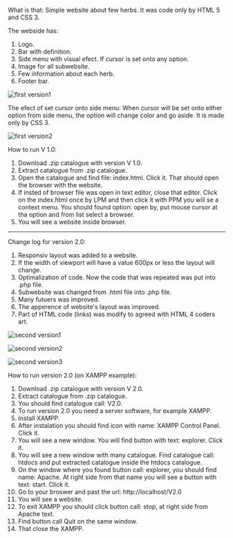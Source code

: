 What is that:
Simple website about few herbs.
It was code only by HTML 5 and CSS 3.

The webside has:
1. Logo.
2. Bar with definition.
3. Side menu with visual efect. If cursor is set onto any option.
4. Image for all subwebsite.
5. Few information about each herb.
6. Footer bar.

![first version1](https://github.com/PatrykSiekierzycki/Simple-website/assets/106544444/5e2e5b5c-cfda-4b6b-956a-79ede45cf42b)

The efect of set cursor onto side menu:
When cursor will be set onto either option from side menu, the option will change color and go aside.
It is made only by CSS 3.

![first version2](https://github.com/PatrykSiekierzycki/Simple-website/assets/106544444/17faadb5-5dfc-41fc-84aa-a242259a0b54)

How to run V 1.0:
1. Download .zip catalogue with version V 1.0.
2. Extract catalogue from .zip catalogue.
3. Open the catalogue and find file: index.html. Click it. That should open the browser with the website.
4. If insted of browser file was open in text editor, close that editor. Click on the index.html once by LPM and then click it with PPM you will se a context menu. You should found option: open by, put mouse cursor at tha option and from list select a browser.
5. You will see a website inside browser.
 - - - - - - - - - - - - - - - - - - - - - - - - - - - - - - - - - - - - - - - - -- - - - - - - - - - - - - -

Change log for version 2.0:
1. Responsiv layout was added to a website.
2. If the width of viewport will have a value 600px or less the layout will change.
3. Optimalization of code. Now the code that was repeated was put into .php file.
4. Subwebsite was changed from .html file into .php file.
5. Many futuers was improved.
6. The apperence of website's layout was improved.
7. Part of HTML code (links) was modify to agreed with HTML 4 coders art.

![second version1](https://github.com/PatrykSiekierzycki/Simple-website/assets/106544444/1961bf84-e178-4a34-9363-089b871f488c)

![second version2](https://github.com/PatrykSiekierzycki/Simple-website/assets/106544444/23654467-d235-4b20-a931-d72433b6bbf5)

![second version3](https://github.com/PatrykSiekierzycki/Simple-website/assets/106544444/f1960f54-ad64-4075-9914-8a3a5b0be74f)

How to run version 2.0 (on XAMPP example):
1. Download .zip catalogue with version V 2.0.
2. Extract catalogue from .zip catalogue.
3. You should find catalogue call: V2.0.
4. To run version 2.0 you need a server software, for example XAMPP.
5. Install XAMPP.
6. After instalation you should find icon with name: XAMPP Control Panel. Click it.
7. You will see a new window. You will find button with text: explorer. Click it.
8. You will see a new window with many catalogue. Find catalogue call: htdocs and put extracted catalogue inside the htdocs catalogue.  
9. On the window where you found button call: explorer, you should find name: Apache. At right side from that name you will see a button with text: start. Click it.
10. Go to your broswer and past the url: http://localhost/V2.0
11. You will see a website.
12. To exit XAMPP you should click button call: stop, at right side from Apache text.
13. Find button call Quit on the same window.
14. That close the XAMPP.
